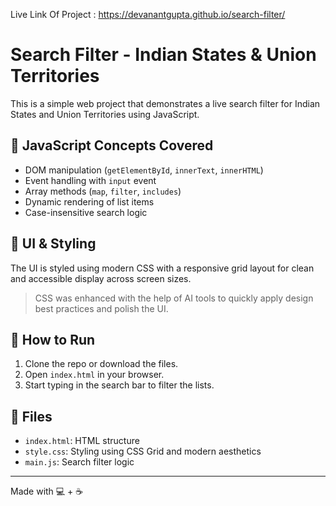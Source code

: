 Live Link Of Project : https://devanantgupta.github.io/search-filter/

# Search Filter - Indian States & Union Territories

This is a simple web project that demonstrates a live search filter for Indian States and Union Territories using JavaScript.

## 🧠 JavaScript Concepts Covered

- DOM manipulation (`getElementById`, `innerText`, `innerHTML`)
- Event handling with `input` event
- Array methods (`map`, `filter`, `includes`)
- Dynamic rendering of list items
- Case-insensitive search logic

## 🎨 UI & Styling

The UI is styled using modern CSS with a responsive grid layout for clean and accessible display across screen sizes.

> CSS was enhanced with the help of AI tools to quickly apply design best practices and polish the UI.

## 🚀 How to Run

1. Clone the repo or download the files.
2. Open `index.html` in your browser.
3. Start typing in the search bar to filter the lists.

## 📁 Files

- `index.html`: HTML structure
- `style.css`: Styling using CSS Grid and modern aesthetics
- `main.js`: Search filter logic

---

Made with 💻 + ☕
